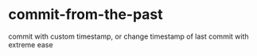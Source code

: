 # commit-from-the-past
commit with custom timestamp, or change timestamp of last commit with extreme ease
